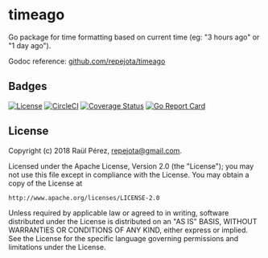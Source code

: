 # timeago

Go package for time formatting based on current time (eg: "3 hours ago" or "1
day ago").

Godoc reference: [github.com/repejota/timeago](https://godoc.org/github.com/repejota/timeago)

## Badges

[![License][License-Image]][License-Url]
[![CircleCI](https://circleci.com/gh/repejota/timeago.svg?style=svg)](https://circleci.com/gh/repejota/timeago)
[![Coverage Status](https://coveralls.io/repos/github/repejota/timeago/badge.svg?branch=master)](https://coveralls.io/github/repejota/timeago?branch=master)
[![Go Report Card](https://goreportcard.com/badge/github.com/repejota/timeago)](https://goreportcard.com/report/github.com/repejota/timeago)

## License

Copyright (c) 2018 Raül Pérez, repejota@gmail.com.

Licensed under the Apache License, Version 2.0 (the "License");
you may not use this file except in compliance with the License.
You may obtain a copy of the License at

    http://www.apache.org/licenses/LICENSE-2.0

Unless required by applicable law or agreed to in writing, software
distributed under the License is distributed on an "AS IS" BASIS,
WITHOUT WARRANTIES OR CONDITIONS OF ANY KIND, either express or implied.
See the License for the specific language governing permissions and
limitations under the License.

[License-Url]: http://opensource.org/licenses/Apache
[License-Image]: https://img.shields.io/badge/License-Apache-blue.svg
